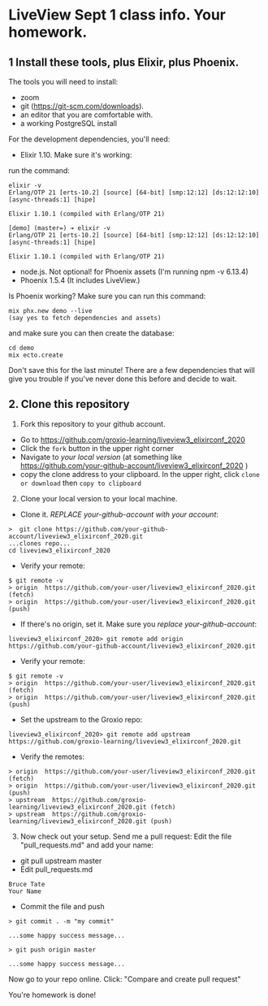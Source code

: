 # LiveView Sept 1 class info. Your homework. 

## 1 Install these tools, plus Elixir, plus Phoenix. 

The tools you will need to install: 

- zoom 
- git (https://git-scm.com/downloads). 
- an editor that you are comfortable with. 
- a working PostgreSQL install

For the development dependencies, you'll need: 

- Elixir 1.10. Make sure it's working: 

run the command: 

```
elixir -v
Erlang/OTP 21 [erts-10.2] [source] [64-bit] [smp:12:12] [ds:12:12:10] [async-threads:1] [hipe]

Elixir 1.10.1 (compiled with Erlang/OTP 21)
```

```
[demo] (master=) ➔ elixir -v
Erlang/OTP 21 [erts-10.2] [source] [64-bit] [smp:12:12] [ds:12:12:10] [async-threads:1] [hipe]

Elixir 1.10.1 (compiled with Erlang/OTP 21)
```

- node.js. Not optional! for Phoenix assets (I'm running npm -v 6.13.4)
- Phoenix 1.5.4 (It includes LiveView.)


Is Phoenix working? Make sure you can run this command: 

```
mix phx.new demo --live
(say yes to fetch dependencies and assets)
```


and make sure you can then create the database: 

```
cd demo
mix ecto.create
```

Don't save this for the last minute! There are a few dependencies that will give you trouble if you've never done this before and decide to wait. 


## 2. Clone this repository

1. Fork this repository to your github account. 

- Go to https://github.com/groxio-learning/liveview3_elixirconf_2020
- Click the `fork` button in the upper right corner
- Navigate to *your local version* (at something like https://github.com/your-github-account/liveview3_elixirconf_2020 )
- copy the clone address to your clipboard. In the upper right, click `clone or download` then `copy to clipboard`

2. Clone your local version to your local machine. 

- Clone it. *REPLACE your-github-account with your account*:  

```
>  git clone https://github.com/your-github-account/liveview3_elixirconf_2020.git
...clones repo...
cd liveview3_elixirconf_2020
```

- Verify your remote: 

```
$ git remote -v
> origin  https://github.com/your-user/liveview3_elixirconf_2020.git (fetch)
> origin  https://github.com/your-user/liveview3_elixirconf_2020.git (push)
```


- If there's no origin, set it. Make sure you *replace your-github-account*:

```
liveview3_elixirconf_2020> git remote add origin https://github.com/your-github-account/liveview3_elixirconf_2020.git
```

- Verify your remote: 

```
$ git remote -v
> origin  https://github.com/your-user/liveview3_elixirconf_2020.git (fetch)
> origin  https://github.com/your-user/liveview3_elixirconf_2020.git (push)
```

- Set the upstream to the Groxio repo:

```
liveview3_elixirconf_2020> git remote add upstream https://github.com/groxio-learning/liveview3_elixirconf_2020.git
```

- Verify the remotes: 

```
> origin  https://github.com/your-user/liveview3_elixirconf_2020.git (fetch)
> origin  https://github.com/your-user/liveview3_elixirconf_2020.git (push)
> upstream  https://github.com/groxio-learning/liveview3_elixirconf_2020.git (fetch)
> upstream  https://github.com/groxio-learning/liveview3_elixirconf_2020.git (push)
```

3. Now check out your setup. Send me a pull request: Edit the file "pull_requests.md" and add your name: 

- git pull upstream master
- Edit pull_requests.md

```
Bruce Tate
Your Name
```

- Commit the file and push

```
> git commit . -m "my commit"

...some happy success message...

> git push origin master

...some happy success message...
```

Now go to your repo online. Click: "Compare and create pull request" 

You're homework is done!

```
